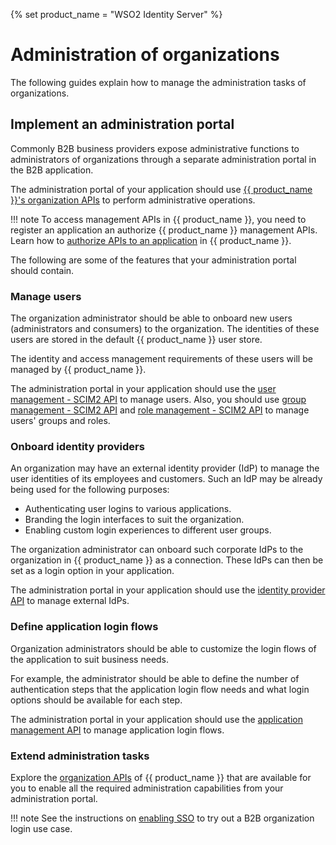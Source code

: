 {% set product_name = "WSO2 Identity Server" %}

# Administration of organizations

The following guides explain how to manage the administration tasks of organizations.

## Implement an administration portal

Commonly B2B business providers expose administrative functions to administrators of organizations through a separate administration portal in the B2B application.

The administration portal of your application should use [{{ product_name }}'s organization APIs]({{base_path}}/apis/organization-apis/) to perform administrative operations.

!!! note
    To access management APIs in {{ product_name }}, you need to register an application an authorize {{ product_name }} management APIs. Learn how to [authorize APIs to an application]({{base_path}}/guides/api-authorization/) in {{ product_name }}.

The following are some of the features that your administration portal should contain.

### Manage users

The organization administrator should be able to onboard new users (administrators and consumers) to the organization. The identities of these users are stored in the default {{ product_name }} user store.

The identity and access management requirements of these users will be managed by {{ product_name }}.

The administration portal in your application should use the [user management - SCIM2 API]({{base_path}}/apis/organization-apis/org-user-mgt/#/) to manage users.
Also, you should use [group management - SCIM2 API]({{base_path}}/apis/organization-apis/org-group-mgt/#/) and [role management - SCIM2 API]({{base_path}}/apis/organization-apis/org-role-mgt/#/) to manage users' groups and roles.

### Onboard identity providers

An organization may have an external identity provider (IdP) to manage the user identities of its employees and customers. Such an IdP may be already being used for the following purposes:

- Authenticating user logins to various applications.
- Branding the login interfaces to suit the organization.
- Enabling custom login experiences to different user groups.

The organization administrator can onboard such corporate IdPs to the organization in {{ product_name }} as a connection. These IdPs can then be set as a login option in your application.

The administration portal in your application should use the [identity provider API]({{base_path}}/apis/organization-apis/org-idp-mgt/#/) to manage external IdPs.

### Define application login flows

Organization administrators should be able to customize the login flows of the application to suit business needs.

For example, the administrator should be able to define the number of authentication steps that the application login flow needs and what login options should be available for each step.

The administration portal in your application should use the [application management API]({{base_path}}/apis/organization-apis/org-application-mgt/#/) to manage application login flows.

### Extend administration tasks

Explore the [organization APIs]({{base_path}}/apis/organization-apis/) of {{ product_name }} that are available for you to enable all the required administration capabilities from your administration portal.

!!! note
    See the instructions on [enabling SSO]({{base_path}}/guides/organization-management/try-a-b2b-use-case/) to try out a B2B organization login use case.
